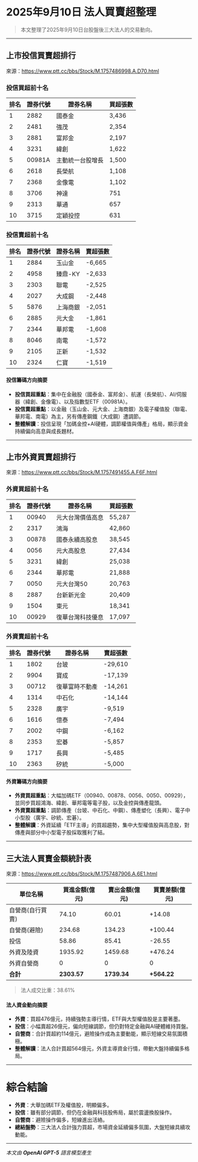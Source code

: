 # 2025年9月10日 法人買賣超整理

>本文整理了2025年9月10日台股盤後三大法人的交易動向。

---

## 上市投信買賣超排行
來源：<https://www.ptt.cc/bbs/Stock/M.1757486998.A.D70.html>

### 投信買超前十名
| 排名 | 證券代號 | 證券名稱       | 買超張數 |
|------|----------|----------------|----------|
| 1    | 2882     | 國泰金         | 3,436    |
| 2    | 2481     | 強茂           | 2,354    |
| 3    | 2881     | 富邦金         | 2,197    |
| 4    | 3231     | 緯創           | 1,622    |
| 5    | 00981A   | 主動統一台股增長 | 1,500  |
| 6    | 2618     | 長榮航         | 1,108    |
| 7    | 2368     | 金像電         | 1,102    |
| 8    | 3706     | 神達           | 751      |
| 9    | 2313     | 華通           | 657      |
| 10   | 3715     | 定穎投控       | 631      |

### 投信賣超前十名
| 排名 | 證券代號 | 證券名稱   | 賣超張數 |
|------|----------|------------|----------|
| 1    | 2884     | 玉山金     | -6,665   |
| 2    | 4958     | 臻鼎-KY    | -2,633   |
| 3    | 2303     | 聯電       | -2,525   |
| 4    | 2027     | 大成鋼     | -2,448   |
| 5    | 5876     | 上海商銀   | -2,051   |
| 6    | 2885     | 元大金     | -1,861   |
| 7    | 2344     | 華邦電     | -1,608   |
| 8    | 8046     | 南電       | -1,572   |
| 9    | 2105     | 正新       | -1,532   |
| 10   | 2324     | 仁寶       | -1,519   |

#### 投信籌碼方向摘要
- **投信買超重點**：集中在金融股（國泰金、富邦金）、航運（長榮航）、AI/伺服器（緯創、金像電）、以及指數型ETF（00981A）。  
- **投信賣超重點**：以金融（玉山金、元大金、上海商銀）及電子權值股（聯電、華邦電、南電）為主，另有傳產鋼鐵（大成鋼）遭調節。  
- **整體解讀**：投信呈現「加碼金控+AI硬體，調節權值與傳產」格局，顯示資金持續偏向高息與成長題材。

---

## 上市外資買賣超排行
來源：<https://www.ptt.cc/bbs/Stock/M.1757491455.A.F6F.html>

### 外資買超前十名
| 排名 | 證券代號 | 證券名稱       | 買超張數 |
|------|----------|----------------|----------|
| 1    | 00940    | 元大台灣價值高息 | 55,287 |
| 2    | 2317     | 鴻海           | 42,860   |
| 3    | 00878    | 國泰永續高股息 | 38,545   |
| 4    | 0056     | 元大高股息     | 27,434   |
| 5    | 3231     | 緯創           | 25,038   |
| 6    | 2344     | 華邦電         | 21,888   |
| 7    | 0050     | 元大台灣50     | 20,763   |
| 8    | 2887     | 台新新光金     | 20,409   |
| 9    | 1504     | 東元           | 18,341   |
| 10   | 00929    | 復華台灣科技優息 | 17,097 |

### 外資賣超前十名
| 排名 | 證券代號 | 證券名稱   | 賣超張數 |
|------|----------|------------|----------|
| 1    | 1802     | 台玻       | -29,610  |
| 2    | 9904     | 寶成       | -17,139  |
| 3    | 00712    | 復華富時不動產 | -14,261 |
| 4    | 1314     | 中石化     | -14,144  |
| 5    | 2328     | 廣宇       | -9,519   |
| 6    | 1616     | 億泰       | -7,494   |
| 7    | 2002     | 中鋼       | -6,162   |
| 8    | 2353     | 宏碁       | -5,857   |
| 9    | 1717     | 長興       | -5,485   |
| 10   | 2363     | 矽統       | -5,000   |

#### 外資籌碼方向摘要
- **外資買超重點**：大幅加碼ETF（00940、00878、0056、0050、00929），並同步買超鴻海、緯創、華邦電等電子股，以及金控與傳產龍頭。  
- **外資賣超重點**：調節傳產（台玻、中石化、中鋼）、傳產塑化（長興）、電子中小型股（廣宇、矽統、宏碁）。  
- **整體解讀**：外資延續「ETF主導」的買超趨勢，集中大型權值股與高息股，對傳產與部分中小型電子股採取獲利了結。

---

## 三大法人買賣金額統計表
來源：<https://www.ptt.cc/bbs/Stock/M.1757487906.A.6E1.html>

| 單位名稱           | 買進金額(億元) | 賣出金額(億元) | 買賣差額(億元) |
|--------------------|----------------|----------------|----------------|
| 自營商(自行買賣)   | 74.10          | 60.01          | +14.08         |
| 自營商(避險)       | 234.68         | 134.23         | +100.44        |
| 投信               | 58.86          | 85.41          | -26.55         |
| 外資及陸資         | 1935.92        | 1459.68        | +476.24        |
| 外資自營商         | 0              | 0              | 0              |
| **合計**           | **2303.57**    | **1739.34**    | **+564.22**    |

> 法人成交比重：38.61%

#### 法人資金動向摘要
- **外資**：買超476億元，持續強勢主導行情，ETF與大型權值股是主要著墨。  
- **投信**：小幅賣超26億元，偏向短線調節，但仍對特定金融與AI硬體維持買盤。  
- **自營商**：合計買超約114億元，避險操作成為主要動能，顯示短線交易氛圍積極。  
- **整體解讀**：法人合計買超564億元，外資主導資金行情，帶動大盤持續偏多格局。

---

# 綜合結論
- **外資**：大舉加碼ETF及權值股，明顯偏多。  
- **投信**：雖有部分調節，但仍在金融與科技股佈局，屬於震盪換股操作。  
- **自營商**：避險操作偏多，短線進出活絡。  
- **總結盤勢**：三大法人合計強力買超，市場資金延續偏多氛圍，大盤短線具續攻動能。

---

*本文由 **OpenAI GPT-5** 語言模型產生*
